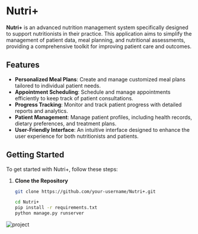 # Nutri+

**Nutri+** is an advanced nutrition management system specifically designed to support nutritionists in their practice. This application aims to simplify the management of patient data, meal planning, and nutritional assessments, providing a comprehensive toolkit for improving patient care and outcomes.

## Features

- **Personalized Meal Plans**: Create and manage customized meal plans tailored to individual patient needs.
- **Appointment Scheduling**: Schedule and manage appointments efficiently to keep track of patient consultations.
- **Progress Tracking**: Monitor and track patient progress with detailed reports and analytics.
- **Patient Management**: Manage patient profiles, including health records, dietary preferences, and treatment plans.
- **User-Friendly Interface**: An intuitive interface designed to enhance the user experience for both nutritionists and patients.

## Getting Started

To get started with Nutri+, follow these steps:

1. **Clone the Repository**

   ```bash
   git clone https://github.com/your-username/Nutri+.git

   cd Nutri+
   pip install -r requirements.txt
   python manage.py runserver

![project](https://github.com/user-attachments/assets/b7a652ca-905c-4815-a941-19a87a3f7109)
